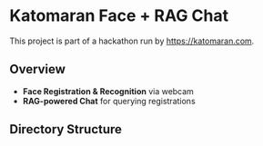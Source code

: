 # Katomaran Face + RAG Chat

This project is part of a hackathon run by https://katomaran.com.

## Overview

- **Face Registration & Recognition** via webcam  
- **RAG-powered Chat** for querying registrations  

## Directory Structure

